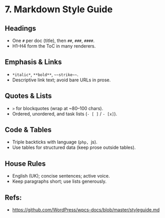 # 7. Markdown Style Guide

## Headings
- One `#` per doc (title), then `##`, `###`, `####`.
- H1–H4 form the ToC in many renderers.

## Emphasis & Links
- `*italic*`, `**bold**`, `~~strike~~`.
- Descriptive link text; avoid bare URLs in prose.

## Quotes & Lists
- `>` for blockquotes (wrap at ~80–100 chars).
- Ordered, unordered, and task lists (`- [ ]` / `- [x]`).

## Code & Tables
- Triple backticks with language (```php, ```js).
- Use tables for structured data (keep prose outside tables).

## House Rules
- English (UK); concise sentences; active voice.
- Keep paragraphs short; use lists generously.

## Refs:
- https://github.com/WordPress/wpcs-docs/blob/master/styleguide.md
